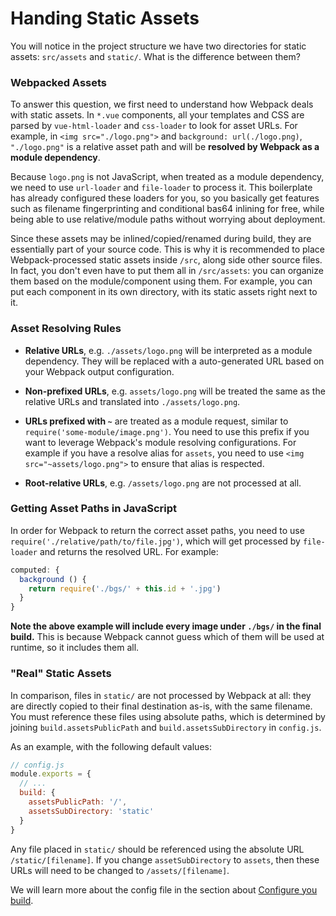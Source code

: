 # Handing Static Assets

You will notice in the project structure we have two directories for static assets: `src/assets` and `static/`. What is the difference between them?

### Webpacked Assets

To answer this question, we first need to understand how Webpack deals with static assets. In `*.vue` components, all your templates and CSS are parsed by `vue-html-loader` and `css-loader` to look for asset URLs. For example, in `<img src="./logo.png">` and `background: url(./logo.png)`, `"./logo.png"` is a relative asset path and will be **resolved by Webpack as a module dependency**.

Because `logo.png` is not JavaScript, when treated as a module dependency, we need to use `url-loader` and `file-loader` to process it. This boilerplate has already configured these loaders for you, so you basically get features such as filename fingerprinting and conditional bas64 inlining for free, while being able to use relative/module paths without worrying about deployment.

Since these assets may be inlined/copied/renamed during build, they are essentially part of your source code. This is why it is recommended to place Webpack-processed static assets inside `/src`, along side other source files. In fact, you don't even have to put them all in `/src/assets`: you can organize them based on the module/component using them. For example, you can put each component in its own directory, with its static assets right next to it.

### Asset Resolving Rules

- **Relative URLs**, e.g. `./assets/logo.png` will be interpreted as a module dependency. They will be replaced with a auto-generated URL based on your Webpack output configuration.

- **Non-prefixed URLs**, e.g. `assets/logo.png` will be treated the same as the relative URLs and translated into `./assets/logo.png`.

- **URLs prefixed with `~`** are treated as a module request, similar to `require('some-module/image.png')`. You need to use this prefix if you want to leverage Webpack's module resolving configurations. For example if you have a resolve alias for `assets`, you need to use `<img src="~assets/logo.png">` to ensure that alias is respected.

- **Root-relative URLs**, e.g. `/assets/logo.png` are not processed at all.

### Getting Asset Paths in JavaScript

In order for Webpack to return the correct asset paths, you need to use `require('./relative/path/to/file.jpg')`, which will get processed by `file-loader` and returns the resolved URL. For example:

``` js
computed: {
  background () {
    return require('./bgs/' + this.id + '.jpg')
  }
}
```

**Note the above example will include every image under `./bgs/` in the final build.** This is because Webpack cannot guess which of them will be used at runtime, so it includes them all.

### "Real" Static Assets

In comparison, files in `static/` are not processed by Webpack at all: they are directly copied to their final destination as-is, with the same filename. You must reference these files using absolute paths, which is determined by joining `build.assetsPublicPath` and `build.assetsSubDirectory` in `config.js`.

As an example, with the following default values:

``` js
// config.js
module.exports = {
  // ...
  build: {
    assetsPublicPath: '/',
    assetsSubDirectory: 'static'
  }
}
```

Any file placed in `static/` should be referenced using the absolute URL `/static/[filename]`. If you change `assetSubDirectory` to `assets`, then these URLs will need to be changed to `/assets/[filename]`.

We will learn more about the config file in the section about [Configure you build](build-config.md).
